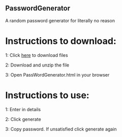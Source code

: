 ## PasswordGenerator
A random password generator for literally no reason


# Instructions to download:

1: Click [here](https://download-directory.github.io/?url=https%3A%2F%2Fgithub.com%2FImeanbusiness%2FPasswordGenerator%2Ftree%2Fmain%2Fcode) to download files

2: Download and unzip the file

3: Open PassWordGenerator.html in your browser

# Instructions to use:

1: Enter in details

2: Click generate

3: Copy password. If unsatisfied click generate again
